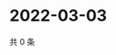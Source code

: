 # 2022-03-03

共 0 条

<!-- BEGIN WEIBO -->
<!-- 最后更新时间 Thu Mar 03 2022 03:17:37 GMT+0800 (China Standard Time) -->

<!-- END WEIBO -->
